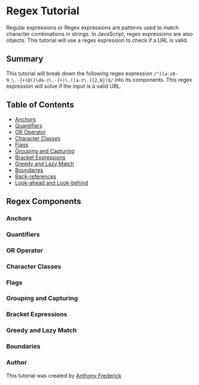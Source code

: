 # Regex Tutorial

Regular expressions or Regex expressions are patterns used to match character combinations in strings. In JavaScript, regex expressions are also objects. This tutorial will use a regex expression to check if a URL is valid.

## Summary

This tutorial will break down the following regex expression ```/^([a-z0-9_\.-]+)@([\da-z\.-]+)\.([a-z\.]{2,6})$/``` into its components. This regex expression will solve if the input is a valid URL.

## Table of Contents

- [Anchors](#anchors)
- [Quantifiers](#quantifiers)
- [OR Operator](#or-operator)
- [Character Classes](#character-classes)
- [Flags](#flags)
- [Grouping and Capturing](#grouping-and-capturing)
- [Bracket Expressions](#bracket-expressions)
- [Greedy and Lazy Match](#greedy-and-lazy-match)
- [Boundaries](#boundaries)
- [Back-references](#back-references)
- [Look-ahead and Look-behind](#look-ahead-and-look-behind)

## Regex Components

### Anchors

### Quantifiers

### OR Operator

### Character Classes

### Flags

### Grouping and Capturing

### Bracket Expressions

### Greedy and Lazy Match

### Boundaries

### Author

This tutorial was created by [Anthony Frederick](https://github.com/AnthonyFrederick7)
